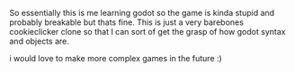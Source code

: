 So essentially this is me learning godot so the game is kinda stupid and probably breakable but thats fine.
This is just a very barebones cookieclicker clone so that I can sort of get the grasp of how godot syntax and objects are.

i would love to make more complex games in the future :)
